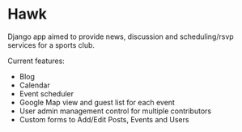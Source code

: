 # Hawk
Django app aimed to provide news, discussion and scheduling/rsvp services for a sports club.

Current features:
- Blog
- Calendar
- Event scheduler
- Google Map view and guest list for each event
- User admin management control for multiple contributors
- Custom forms to Add/Edit Posts, Events and Users
